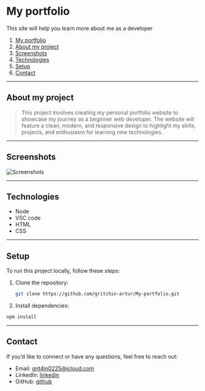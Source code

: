 # My portfolio

This site will help you learn more about me as a developer

1. [My portfolio](#my-portfolio)
2. [About my project](#about-my-project)
3. [Screenshots](#screenshots)
4. [Technologies](#technologies)
5. [Setup](#setup)
6. [Contact](#contact)

---

## About my project

> This project involves creating my personal portfolio website to showcase my
> journey as a beginner web developer. The website will feature a clean, modern,
> and responsive design to highlight my skills, projects, and enthusiasm for
> learning new technologies.

---

## Screenshots

![Screenshots](screenshot.jpg)

---

## Technologies

- Node
- VSC code
- HTML
- CSS

---

## Setup

To run this project locally, follow these steps:

1. Clone the repository:

   ```bash
   git clone https://github.com/gritchin-artur/My-portfolio.git
   ```

2. Install dependencies:

```bash
npm install
```

---

## Contact

If you’d like to connect or have any questions, feel free to reach out:

- Email: <grit4in0225@icloud.com>
- LinkedIn: [linkedin](https://www.linkedin.com/in/artur-hrytchyn/)
- GitHub: [github](https://github.com/gritchin-artur)
